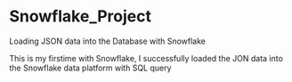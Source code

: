 # Snowflake_Project
Loading JSON data into the Database with Snowflake

This is my firstime with Snowflake, I successfully loaded the JON data into the Snowflake data platform with SQL query
